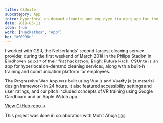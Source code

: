 ```yaml
---
title: CSUnite
subcategory: App
intro: Hyperlocal on-demand cleaning and employee training app for the Netherlands' second-largest cleaning service provider.
date: 2018-03-11
icon: true
work: ["Hackathon", "App"]
bg: "#00998e"
---
```


I worked with CSU, the Netherlands' second-largest cleaning service provider, during the first weekend of March 2018 in the Philips Stadion in Eindhoven as part of their first hackathon, Bright Future Hack. CSUnite is an app for hyperlocal on-demand cleaning services, along with a built-in training and communication platform for employees.

The Progressive Web App was built using Vue.js and Vuetify.js (a material design framework) in 24 hours. It also featured accessibility settings and user ratings, and our pitch included concepts of VR training using Google Cardboard and an Apple Watch app.

[View GitHub repo &rarr;](https://github.com/AnandChowdhary/csu)

<div class="three-images">
	<div><img alt="" src="/images/projects/csunite/learn.png"></div>
	<div><img alt="" src="/images/projects/csunite/requests.png"></div>
	<div><img alt="" src="/images/projects/csunite/community.png"></div>
</div>
<div class="three-images">
	<div><img alt="" src="/images/projects/csunite/video.png"></div>
	<div><img alt="" src="/images/projects/csunite/profile.png"></div>
	<div><img alt="" src="/images/projects/csunite/request.png"></div>
</div>
<div class="image scale"><img alt="" src="/images/csunite/news.png"></div>

<footer>This project was done in collaboration with Mohit Ahuja 🇮🇳.</footer>